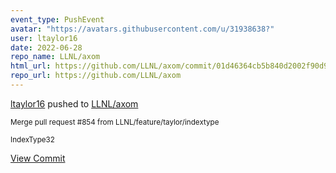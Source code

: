 ```yaml
---
event_type: PushEvent
avatar: "https://avatars.githubusercontent.com/u/31938638?"
user: ltaylor16
date: 2022-06-28
repo_name: LLNL/axom
html_url: https://github.com/LLNL/axom/commit/01d46364cb5b840d2002f90d95be78846c7e4009
repo_url: https://github.com/LLNL/axom
---
```


<a href='https://github.com/ltaylor16' target='_blank'>ltaylor16</a> pushed to <a href='https://github.com/LLNL/axom' target='_blank'>LLNL/axom</a>

<small>Merge pull request #854 from LLNL/feature/taylor/indextype

IndexType32</small>

<a href='https://github.com/LLNL/axom/commit/01d46364cb5b840d2002f90d95be78846c7e4009' target='_blank'>View Commit</a>